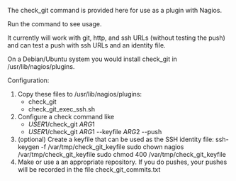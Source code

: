 The check_git command is provided here for use as a plugin with Nagios.

Run the command to see usage.

It currently will work with git, http, and ssh URLs (without testing the push)
and can test a push with ssh URLs and an identity file.

On a Debian/Ubuntu system you would install check_git in /usr/lib/nagios/plugins.

Configuration:

1. Copy these files to /usr/lib/nagios/plugins:
   * check_git
   * check_git_exec_ssh.sh
2. Configure a check command like
   * $USER1$/check_git $ARG1$
   * $USER1$/check_git $ARG1$ --keyfile $ARG2$ --push
3. (optional) Create a keyfile that can be used as the SSH identity file:
  ssh-keygen -f /var/tmp/check_git_keyfile
  sudo chown nagios /var/tmp/check_git_keyfile
  sudo chmod 400 /var/tmp/check_git_keyfile
4. Make or use a an appropriate repository. If you do pushes, your pushes will be recorded in the file check_git_commits.txt
